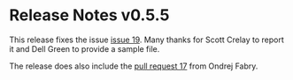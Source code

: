 # Release Notes v0.5.5

This release fixes the issue
[issue 19](https://github.com/blacktop/xz/issues/19).
Many thanks for Scott Crelay to report it and Dell Green to provide a sample
file.

The release does also include the
[pull request 17](https://github.com/blacktop/xz/pull/17) from Ondrej Fabry.
